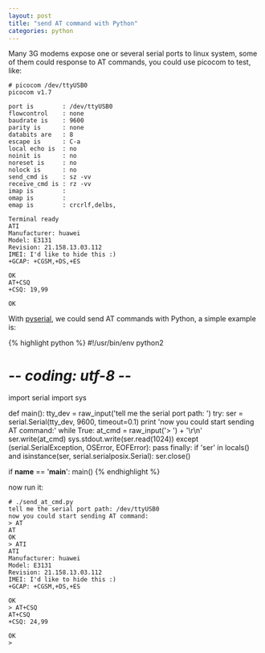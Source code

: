 ```yaml
---
layout: post
title: "send AT command with Python"
categories: python
---
```


Many 3G modems expose one or several serial ports to linux system, some of them could response to AT commands, you could use picocom to test, like:

~~~~~~~~
# picocom /dev/ttyUSB0
picocom v1.7

port is        : /dev/ttyUSB0
flowcontrol    : none
baudrate is    : 9600
parity is      : none
databits are   : 8
escape is      : C-a
local echo is  : no
noinit is      : no
noreset is     : no
nolock is      : no
send_cmd is    : sz -vv
receive_cmd is : rz -vv
imap is        :
omap is        :
emap is        : crcrlf,delbs,

Terminal ready
ATI
Manufacturer: huawei
Model: E3131
Revision: 21.158.13.03.112
IMEI: I'd like to hide this :)
+GCAP: +CGSM,+DS,+ES

OK
AT+CSQ
+CSQ: 19,99

OK
~~~~~~~~

With [pyserial](http://pyserial.sourceforge.net/), we could send AT commands with Python, a simple example is:

{% highlight python %}
#!/usr/bin/env python2
# -*- coding: utf-8 -*-

import serial
import sys

def main():
    tty_dev = raw_input('tell me the serial port path: ')
    try:
        ser = serial.Serial(tty_dev, 9600, timeout=0.1)
        print 'now you could start sending AT command:'
        while True:
            at_cmd = raw_input('> ') + '\r\n'
            ser.write(at_cmd)
            sys.stdout.write(ser.read(1024))
    except (serial.SerialException, OSError, EOFError):
        pass
    finally:
        if 'ser' in locals() and isinstance(ser, serial.serialposix.Serial):
            ser.close()

if __name__ == '__main__':
    main()
{% endhighlight %}

now run it:

~~~~~~~~
# ./send_at_cmd.py
tell me the serial port path: /dev/ttyUSB0
now you could start sending AT command:
> AT
AT
OK
> ATI
ATI
Manufacturer: huawei
Model: E3131
Revision: 21.158.13.03.112
IMEI: I'd like to hide this :)
+GCAP: +CGSM,+DS,+ES

OK
> AT+CSQ
AT+CSQ
+CSQ: 24,99

OK
>
~~~~~~~~
